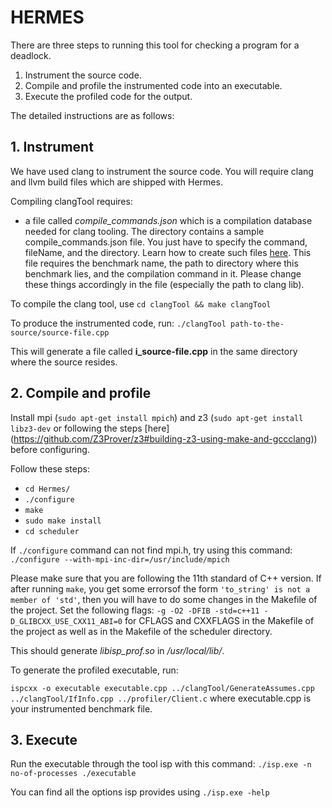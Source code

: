 # HERMES

There are three steps to running this tool for checking a program for a deadlock.

1. Instrument the source code.
2. Compile and profile the instrumented code into an executable.
3. Execute the profiled code for the output.

The detailed instructions are as follows:

## 1. Instrument

We have used clang to instrument the source code. You will require clang and llvm build files which are shipped with Hermes.

Compiling clangTool requires:
* a file called _compile\_commands.json_ which is a compilation database needed for clang tooling. The directory contains a sample compile_commands.json file. You just have to specify the command, fileName, and the directory. Learn how to create such files [here](https://clang.llvm.org/docs/JSONCompilationDatabase.html). This file requires the benchmark name, the path to directory where this benchmark lies, and the compilation command in it. Please change these things accordingly in the file (especially the path to clang lib).

To compile the clang tool, use  `cd clangTool && make clangTool`

To produce the instrumented code, run: `./clangTool path-to-the-source/source-file.cpp`

This will generate a file called __i\_source-file.cpp__ in the same directory where the source resides.

## 2. Compile and profile

Install mpi (`sudo apt-get install mpich`) and z3 (`sudo apt-get install libz3-dev` or following the steps [here] (https://github.com/Z3Prover/z3#building-z3-using-make-and-gccclang)) before configuring.

Follow these steps:
* `cd Hermes/`
* `./configure`
* `make`
* `sudo make install`
* `cd scheduler`

If `./configure` command can not find mpi.h, try using this command: `./configure --with-mpi-inc-dir=/usr/include/mpich`

Please make sure that you are following the 11th standard of C++ version. If after running `make`, you get some errorsof the form `'to_string' is not a member of 'std'`, then you will have to do some changes in the Makefile of the project. Set the following flags: `-g -O2 -DFIB -std=c++11 -D_GLIBCXX_USE_CXX11_ABI=0` for CFLAGS and CXXFLAGS in the Makefile of the project as well as in the Makefile of the scheduler directory.

This should generate _libisp\_prof.so_ in _/usr/local/lib/_.

To generate the profiled executable, run: 

`ispcxx -o executable executable.cpp ../clangTool/GenerateAssumes.cpp ../clangTool/IfInfo.cpp ../profiler/Client.c` where executable.cpp is your instrumented benchmark file.

## 3. Execute

Run the executable through the tool isp with this command: `./isp.exe -n no-of-processes ./executable`

You can find all the options isp provides using `./isp.exe -help`
